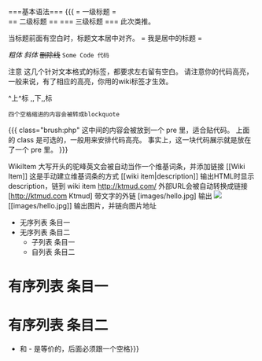 

   ===基本语法===
{{{
= 一级标题 =  
== 二级标题 ==
=== 三级标题 ===
此次类推。

当标题前面有空白时，标题文本居中对齐。
       = 我是居中的标题 =

*粗体*  _斜体_  ~~删除线~~   `Some Code 代码` 

注意 这几个针对文本格式的标签，都要求左右留有空白。
请注意你的代码高亮，一般来说，有了相应的高亮，你用的wiki标签才生效。

^上^标  ,,下,,标

    四个空格缩进的内容会被转成blockquote
    
{{{ class="brush:php"
这中间的内容会被放到一个 pre 里，适合贴代码。
上面的 class 是可选的，一般用来安排代码高亮。
事实上，这一块代码展示就是放在了一个 pre 里。
}}}

WikiItem  大写开头的驼峰英文会被自动当作一个维基词条，并添加链接
[[Wiki Item]]  这是手动建立维基词条的方式
[[wiki item|description]]  输出HTML时显示description，链到 wiki item
http://ktmud.com/  外部URL会被自动转换成链接
[http://ktmud.com Ktmud]  带文字的外链
[images/hello.jpg] 输出 <img src="images/hello.jpg" />
[[images/hello.jpg]] 输出图片，并链向图片地址

* 无序列表 条目一
* 无序列表 条目二 
  - 子列表 条目一
  - 自列表 条目二

# 有序列表 条目一
# 有序列表 条目二

* 和 - 是等价的，后面必须跟一个空格}}}
